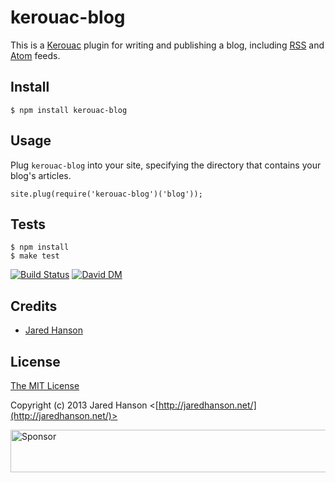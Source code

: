 # kerouac-blog

This is a [Kerouac](https://github.com/jaredhanson/kerouac) plugin for writing
and publishing a blog, including [RSS](http://en.wikipedia.org/wiki/RSS) and
[Atom](http://en.wikipedia.org/wiki/Atom_%28standard%29) feeds.

## Install

    $ npm install kerouac-blog
    
## Usage

Plug `kerouac-blog` into your site, specifying the directory that contains your
blog's articles.

    site.plug(require('kerouac-blog')('blog'));

## Tests

    $ npm install
    $ make test

[![Build Status](https://secure.travis-ci.org/jaredhanson/kerouac-blog.png)](http://travis-ci.org/jaredhanson/kerouac-blog)  [![David DM](https://david-dm.org/jaredhanson/kerouac-blog.png)](http://david-dm.org/jaredhanson/kerouac-blog)

## Credits

  - [Jared Hanson](http://github.com/jaredhanson)

## License

[The MIT License](http://opensource.org/licenses/MIT)

Copyright (c) 2013 Jared Hanson <[http://jaredhanson.net/](http://jaredhanson.net/)>

<a target='_blank' rel='nofollow' href='http://app.codesponsor.io/link/vK9dyjRnnWsMzzJTQ57fRJpH/jaredhanson/kerouac-blog'>
  <img alt='Sponsor' width='888' height='68' src='http://app.codesponsor.io/embed/vK9dyjRnnWsMzzJTQ57fRJpH/jaredhanson/kerouac-blog.svg' />
</a>

